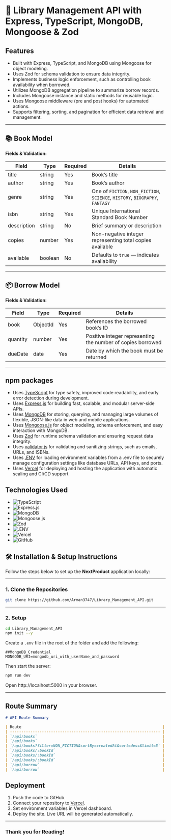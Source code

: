 # 📖 Library Management API with Express, TypeScript, MongoDB, Mongoose & Zod

## Features

- Built with Express, TypeScript, and MongoDB using Mongoose for object modeling.
- Uses Zod for schema validation to ensure data integrity.
- Implements business logic enforcement, such as controlling book availability when borrowed.
- Utilizes MongoDB aggregation pipeline to summarize borrow records.
- Includes Mongoose instance and static methods for reusable logic.
- Uses Mongoose middleware (pre and post hooks) for automated actions.
- Supports filtering, sorting, and pagination for efficient data retrieval and management.

---

## 📚 Book Model

**Fields & Validation:**

| Field       | Type    | Required | Details                                                                       |
| ----------- | ------- | -------- | ----------------------------------------------------------------------------- |
| title       | string  | Yes      | Book’s title                                                                  |
| author      | string  | Yes      | Book’s author                                                                 |
| genre       | string  | Yes      | One of `FICTION`, `NON_FICTION`, `SCIENCE`, `HISTORY`, `BIOGRAPHY`, `FANTASY` |
| isbn        | string  | Yes      | Unique International Standard Book Number                                     |
| description | string  | No       | Brief summary or description                                                  |
| copies      | number  | Yes      | Non-negative integer representing total copies available                      |
| available   | boolean | No       | Defaults to `true` — indicates availability                                   |

---

## 📦 Borrow Model

**Fields & Validation:**

| Field    | Type     | Required | Details                                                     |
| -------- | -------- | -------- | ----------------------------------------------------------- |
| book     | ObjectId | Yes      | References the borrowed book’s ID                           |
| quantity | number   | Yes      | Positive integer representing the number of copies borrowed |
| dueDate  | date     | Yes      | Date by which the book must be returned                     |

---

## npm packages

- Uses [TypeScript](https://www.typescriptlang.org/) for type safety, improved code readability, and early error detection during development.
- Uses [Express.js](https://expressjs.com/) for building fast, scalable, and modular server-side APIs.
- Uses [MongoDB](https://www.mongodb.com/) for storing, querying, and managing large volumes of flexible, JSON-like data in web and mobile applications.
- Uses [Mongoose.js](https://mongoosejs.com/) for object modeling, schema enforcement, and easy interaction with MongoDB.
- Uses [Zod](https://zod.dev/) for runtime schema validation and ensuring request data integrity.
- Uses [validator.js](https://www.npmjs.com/package/validator) for validating and sanitizing strings, such as emails, URLs, and ISBNs.
- Uses [.ENV](https://www.npmjs.com/package/dotenv) for loading environment variables from a .env file to securely manage configuration settings like database URLs, API keys, and ports.
- Uses [Vercel](https://vercel.com/) for deploying and hosting the application with automatic scaling and CI/CD support

## Technologies Used

- ![TypeScript](https://img.shields.io/badge/typescript-333333?logo=typescript&logoColor=3178C6)
- ![Express.js](https://img.shields.io/badge/Express.js-v5.01.00-155dfc?logo=express&logoColor=%23000000)
- ![MongoDB](https://img.shields.io/badge/MongoDB-v6.20.00-155dfc?logo=mongodb&logoColor=%2347A248)
- ![Mongoose.js](https://img.shields.io/badge/Mongoose.js-v8.19.02-155dfc?logo=mongoose&logoColor=%23880000)
- ![Zod](https://img.shields.io/badge/Zod-v4.1.12-155dfc?logo=zod&logoColor=%23408AFF)
- ![.ENV](https://img.shields.io/badge/.ENV-v17.2.3-155dfc?logo=dotenv&logoColor=%23ECD53F)
- ![Vercel](https://img.shields.io/badge/Vercel-333333?logo=vercel&logoColor=%23ffffff)
- ![GitHub](https://img.shields.io/badge/GitHub-333333?logo=github&logoColor=%23ffffff)

## 🛠️ Installation & Setup Instructions

Follow the steps below to set up the **NextProduct** application locally:

---

### 1. Clone the Repositories

```bash
git clone https://github.com/Arman3747/Library_Management_API.git

```

---

### 2. Setup

```bash
cd Library_Management_API
npm init --y
```

Create a `.env` file in the root of the folder and add the following:

```env
##MongoDB_Credential
MONGODB_URI=mongodb_uri_with_userName_and_password
```

Then start the server:

```bash
npm run dev
```

Open http://localhost:5000 in your browser.

---

## **Route Summary**

```md
# API Route Summary

| Route                                                              | Method | Description                       |
| ------------------------------------------------------------------ | ------ | --------------------------------- |
| `/api/books`                                                       | POST   | Create a new Book                 |
| `/api/books`                                                       | GET    | Get All Books                     |
| `/api/books?filter=NON_FICTION&sortBy=createdAt&sort=desc&limit=5` | GET    | Get All Books Based on the Search |
| `/api/books/:bookId`                                               | GET    | Get Book by ID                    |
| `/api/books/:bookId`                                               | PATCH  | Update Book                       |
| `/api/books/:bookId`                                               | DELETE | Delete a Book                     |
| `/api/borrow`                                                      | POST   | Borrow a Book                     |
| `/api/borrow`                                                      | GET    | Borrowed Books Summary            |
```


## Deployment

1. Push the code to GitHub.
2. Connect your repository to [Vercel](https://vercel.com/).
3. Set environment variables in Vercel dashboard.
4. Deploy the site. Live URL will be generated automatically.

---

### Thank you for Reading!















